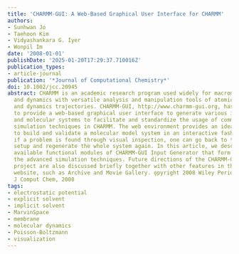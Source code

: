 ```yaml
---
title: 'CHARMM-GUI: A Web-Based Graphical User Interface for CHARMM'
authors:
- Sunhwan Jo
- Taehoon Kim
- Vidyashankara G. Iyer
- Wonpil Im
date: '2008-01-01'
publishDate: '2025-01-20T17:29:37.710016Z'
publication_types:
- article-journal
publication: '*Journal of Computational Chemistry*'
doi: 10.1002/jcc.20945
abstract: CHARMM is an academic research program used widely for macromolecular mechanics
  and dynamics with versatile analysis and manipulation tools of atomic coordinates
  and dynamics trajectories. CHARMM-GUI, http://www.charmm-gui.org, has been developed
  to provide a web-based graphical user interface to generate various input files
  and molecular systems to facilitate and standardize the usage of common and advanced
  simulation techniques in CHARMM. The web environment provides an ideal platform
  to build and validate a molecular model system in an interactive fashion such that,
  if a problem is found through visual inspection, one can go back to the previous
  setup and regenerate the whole system again. In this article, we describe the currently
  available functional modules of CHARMM-GUI Input Generator that form a basis for
  the advanced simulation techniques. Future directions of the CHARMM-GUI development
  project are also discussed briefly together with other features in the CHARMM-GUI
  website, such as Archive and Movie Gallery. o̧pyright 2008 Wiley Periodicals, Inc.
  J Comput Chem, 2008
tags:
- electrostatic potential
- explicit solvent
- implicit solvent
- MarvinSpace
- membrane
- molecular dynamics
- Poisson-Boltzmann
- visualization
---
```


